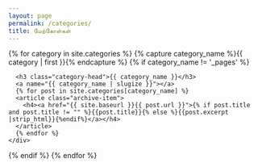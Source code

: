 ```yaml
---
layout: page
permalink: /categories/
title: மேற்கோள்கள்
---
```



<div id="archives">
{% for category in site.categories %}
  {% capture category_name %}{{ category | first }}{% endcapture %}
  {% if category_name != '_pages' %}
    <div class="archive-group">
      <div id="#{{ category_name | slugize }}"></div>
      <p></p>
    
      <h3 class="category-head">{{ category_name }}</h3>
      <a name="{{ category_name | slugize }}"></a>
      {% for post in site.categories[category_name] %}
      <article class="archive-item">
        <h4><a href="{{ site.baseurl }}{{ post.url }}">{% if post.title and post.title != "" %}{{post.title}}{% else %}{{post.excerpt |strip_html}}{%endif%}</a></h4>
      </article>
      {% endfor %}
    </div>
  {% endif %}
{% endfor %}
</div>